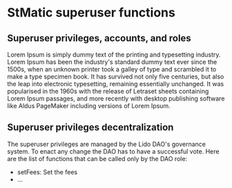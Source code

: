# StMatic superuser functions

<!--  -->

## Superuser privileges, accounts, and roles

Lorem Ipsum is simply dummy text of the printing and typesetting industry. Lorem Ipsum has been the industry's standard dummy text ever since the 1500s, when an unknown printer took a galley of type and scrambled it to make a type specimen book. It has survived not only five centuries, but also the leap into electronic typesetting, remaining essentially unchanged. It was popularised in the 1960s with the release of Letraset sheets containing Lorem Ipsum passages, and more recently with desktop publishing software like Aldus PageMaker including versions of Lorem Ipsum.

## Superuser privileges decentralization

The superuser privileges are managed by the Lido DAO's governance system. To enact any change the DAO has to have a successful vote.
Here are the list of functions that can be called only by the DAO role:
- setFees: Set the fees
- ...
